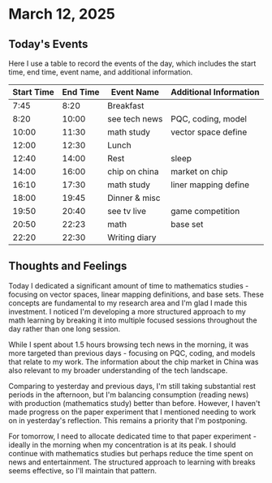 # March 12, 2025

## Today's Events

Here I use a table to record the events of the day, which includes the start time, end time, event name, and additional information.

| Start Time | End Time | Event Name    | Additional Information |
| ---------- | -------- | ------------- | ---------------------- |
| 7:45       | 8:20     | Breakfast     |                        |
| 8:20       | 10:00    | see tech news | PQC, coding, model     |
| 10:00      | 11:30    | math study    | vector space define    |
| 12:00      | 12:30    | Lunch         |                        |
| 12:40      | 14:00    | Rest          | sleep                  |
| 14:00      | 16:00    | chip on china | market on chip         |
| 16:10      | 17:30    | math study    | liner mapping define   |
| 18:00      | 19:45    | Dinner & misc |                        |
| 19:50      | 20:40    | see tv live   | game competition       |
| 20:50      | 22:23    | math          | base set               |
| 22:20      | 22:30    | Writing diary |                        |

## Thoughts and Feelings

Today I dedicated a significant amount of time to mathematics studies - focusing on vector spaces, linear mapping definitions, and base sets. These concepts are fundamental to my research area and I'm glad I made this investment. I noticed I'm developing a more structured approach to my math learning by breaking it into multiple focused sessions throughout the day rather than one long session.

While I spent about 1.5 hours browsing tech news in the morning, it was more targeted than previous days - focusing on PQC, coding, and models that relate to my work. The information about the chip market in China was also relevant to my broader understanding of the tech landscape.

Comparing to yesterday and previous days, I'm still taking substantial rest periods in the afternoon, but I'm balancing consumption (reading news) with production (mathematics study) better than before. However, I haven't made progress on the paper experiment that I mentioned needing to work on in yesterday's reflection. This remains a priority that I'm postponing.

For tomorrow, I need to allocate dedicated time to that paper experiment - ideally in the morning when my concentration is at its peak. I should continue with mathematics studies but perhaps reduce the time spent on news and entertainment. The structured approach to learning with breaks seems effective, so I'll maintain that pattern.
